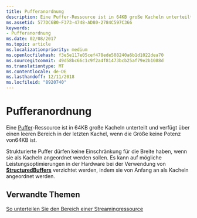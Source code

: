 ```yaml
---
title: Pufferanordnung
description: Eine Puffer-Ressource ist in 64KB große Kacheln unterteilt und verfügt über einen leeren Bereich in der letzten Kachel, wenn die Größe keine Potenz von64KB ist.
ms.assetid: 577DC6B0-F373-4748-AD80-2784C597C366
keywords:
- Pufferanordnung
ms.date: 02/08/2017
ms.topic: article
ms.localizationpriority: medium
ms.openlocfilehash: f3e5e117e05cef478ede508240a6b1d1022dea70
ms.sourcegitcommit: 49d58bc66c1c9f2a4f81473bcb25af79e2b1088d
ms.translationtype: MT
ms.contentlocale: de-DE
ms.lasthandoff: 12/11/2018
ms.locfileid: "8920740"
---
```

# <a name="buffer-tiling"></a>Pufferanordnung


Eine [Puffer](introduction-to-buffers.md)-Ressource ist in 64KB große Kacheln unterteilt und verfügt über einen leeren Bereich in der letzten Kachel, wenn die Größe keine Potenz von64KB ist.

Strukturierte Puffer dürfen keine Einschränkung für die Breite haben, wenn sie als Kacheln angeordnet werden sollen. Es kann auf mögliche Leistungsoptimierungen in der Hardware bei der Verwendung von [**StructuredBuffers**](https://msdn.microsoft.com/library/windows/desktop/ff471514) verzichtet werden, indem sie von Anfang an als Kacheln angeordnet werden.

## <a name="span-idrelated-topicsspanrelated-topics"></a><span id="related-topics"></span>Verwandte Themen


[So unterteilen Sie den Bereich einer Streamingressource](how-a-streaming-resource-s-area-is-tiled.md)

 

 




